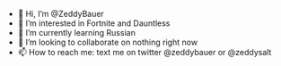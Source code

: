 - 👋 Hi, I’m @ZeddyBauer
- 👀 I’m interested in Fortnite and Dauntless
- 🌱 I’m currently learning Russian
- 💞️ I’m looking to collaborate on nothing right now
- 📫 How to reach me: text me on twitter @zeddybauer or @zeddysalt

<!---
ZeddyBauer/ZeddyBauer is a ✨ special ✨ repository because its `README.md` (this file) appears on your GitHub profile.
You can click the Preview link to take a look at your changes.
--->
